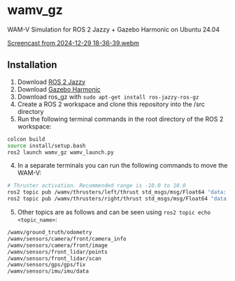 # wamv_gz
WAM-V Simulation for ROS 2 Jazzy + Gazebo Harmonic on Ubuntu 24.04

[Screencast from 2024-12-29 18-36-39.webm](https://github.com/user-attachments/assets/71d9622f-a003-4d59-bfaf-0f32e410608c)

## Installation
1. Download [ROS 2 Jazzy](https://docs.ros.org/en/jazzy/Installation/Ubuntu-Install-Debs.html)
2. Download [Gazebo Harmonic](https://gazebosim.org/docs/harmonic/install_ubuntu/)
3. Download ros_gz with `sudo apt-get install ros-jazzy-ros-gz`
4. Create a ROS 2 workspace and clone this repository into the /src directory
5. Run the following terminal commands in the root directory of the ROS 2 workspace:
```bash
colcon build
source install/setup.bash
ros2 launch wamv_gz wamv_launch.py
```
4. In a separate terminals you can run the following commands to move the WAM-V:
```bash
# Thruster activation. Recommended range is -10.0 to 10.0
ros2 topic pub /wamv/thrusters/left/thrust std_msgs/msg/Float64 "data: 10.0"
ros2 topic pub /wamv/thrusters/right/thrust std_msgs/msg/Float64 "data: -4.0"
```

5. Other topics are as follows and can be seen using `ros2 topic echo <topic_name>`:
```bash
/wamv/ground_truth/odometry
/wamv/sensors/camera/front/camera_info
/wamv/sensors/camera/front/image
/wamv/sensors/front_lidar/points
/wamv/sensors/front_lidar/scan
/wamv/sensors/gps/gps/fix
/wamv/sensors/imu/imu/data
```
